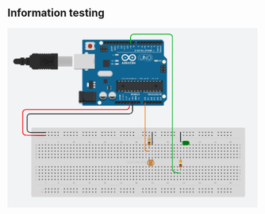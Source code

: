 ## Information testing
![alt text](https://github.com/debordem/arduino-basics/blob/master/Light%20Sensor%20Analoge/Simluation-image.png "Logo Title Text 1")
